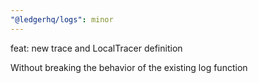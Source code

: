 ```yaml
---
"@ledgerhq/logs": minor
---
```


feat: new trace and LocalTracer definition

Without breaking the behavior of the existing log function
